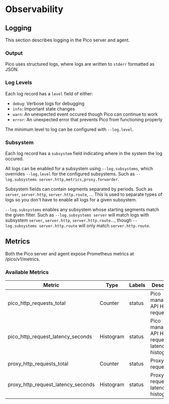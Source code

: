 # Observability

## Logging
This section describes logging in the Pico server and agent.

### Output
Pico uses structured logs, where logs are written to `stderr` formatted as
JSON.

### Log Levels
Each log record has a `level` field of either:
* `debug`: Verbose logs for debugging
* `info`: Important state changes
* `warn`: An unexpected event occured though Pico can continue to work
* `error`: An unexpected error that prevents Pico from functioning
properly

The minimum level to log can be configured with `--log.level`.

### Subsystem
Each log record has a `subsystem` field indicating where in the system the
log occured.

All logs can be enabled for a subsystem using `--log.subsystems`, which
overrides `--log.level` for the configured subsystems. Such as
`--log.subsystems server.http,metrics,proxy.forwarder`.

Subsystem fields can contain segments separated by periods. Such as
`server`, `server.http`, `server.http.route`, ... This is used to separate
types of logs so you don't have to enable all logs for a given subsystem.

`--log.subsystems` enables any subsystem whose starting segments match the
given filter. Such as `--log.subsystems server` will match logs with subsystem
`server`, `server.http`, `server.http.route`..., though
`--log.subsystems server.http.route` will only match `server.http.route`.

## Metrics
Both the Pico server and agent expose Prometheus metrics at /pico/v1/metrics.

### Available Metrics
| Metric                             | Type      | Labels        | Description                                        |
| ---------------------------------- | --------- | ------------- | -------------------------------------------------- |
| pico_http_requests_total           | Counter   | status        | Pico management API HTTP requests                  |
| pico_http_request_latency_seconds  | Histogram | status        | Pico management API HTTP request latency histogram |
| proxy_http_requests_total          | Counter   | status        | Proxy HTTP requests                                |
| proxy_http_request_latency_seconds | Histogram | status        | Proxy HTTP request latency histogram               |

